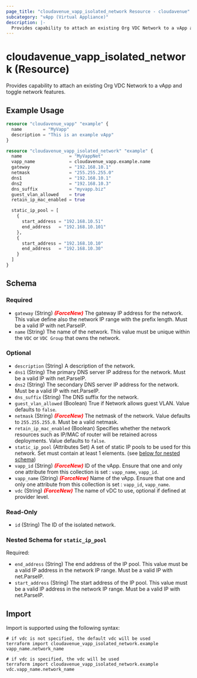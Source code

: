 ```yaml
---
page_title: "cloudavenue_vapp_isolated_network Resource - cloudavenue"
subcategory: "vApp (Virtual Appliance)"
description: |-
  Provides capability to attach an existing Org VDC Network to a vApp and toggle network features.
---
```


# cloudavenue_vapp_isolated_network (Resource)

Provides capability to attach an existing Org VDC Network to a vApp and toggle network features.

## Example Usage

```terraform
resource "cloudavenue_vapp" "example" {
  name        = "MyVapp"
  description = "This is an example vApp"
}

resource "cloudavenue_vapp_isolated_network" "example" {
  name                  = "MyVappNet"
  vapp_name             = cloudavenue_vapp.example.name
  gateway               = "192.168.10.1"
  netmask               = "255.255.255.0"
  dns1                  = "192.168.10.1"
  dns2                  = "192.168.10.3"
  dns_suffix            = "myvapp.biz"
  guest_vlan_allowed    = true
  retain_ip_mac_enabled = true

  static_ip_pool = [
    {
      start_address = "192.168.10.51"
      end_address   = "192.168.10.101"
    },
    {
      start_address = "192.168.10.10"
      end_address   = "192.168.10.30"
    }
  ]
}
```

<!-- schema generated by tfplugindocs -->
## Schema

### Required

- `gateway` (String) <i style="color:red;font-weight: bold">(ForceNew)</i> The gateway IP address for the network. This value define also the network IP range with the prefix length. Must be a valid IP with net.ParseIP.
- `name` (String) The name of the network. This value must be unique within the `VDC` or `VDC Group` that owns the network.

### Optional

- `description` (String) A description of the network.
- `dns1` (String) The primary DNS server IP address for the network. Must be a valid IP with net.ParseIP.
- `dns2` (String) The secondary DNS server IP address for the network. Must be a valid IP with net.ParseIP.
- `dns_suffix` (String) The DNS suffix for the network.
- `guest_vlan_allowed` (Boolean) True if Network allows guest VLAN. Value defaults to `false`.
- `netmask` (String) <i style="color:red;font-weight: bold">(ForceNew)</i> The netmask of the network. Value defaults to `255.255.255.0`. Must be a valid netmask.
- `retain_ip_mac_enabled` (Boolean) Specifies whether the network resources such as IP/MAC of router will be retained across deployments. Value defaults to `false`.
- `static_ip_pool` (Attributes Set) A set of static IP pools to be used for this network. Set must contain at least 1 elements. (see [below for nested schema](#nestedatt--static_ip_pool))
- `vapp_id` (String) <i style="color:red;font-weight: bold">(ForceNew)</i> ID of the vApp. Ensure that one and only one attribute from this collection is set : `vapp_name`, `vapp_id`.
- `vapp_name` (String) <i style="color:red;font-weight: bold">(ForceNew)</i> Name of the vApp. Ensure that one and only one attribute from this collection is set : `vapp_id`, `vapp_name`.
- `vdc` (String) <i style="color:red;font-weight: bold">(ForceNew)</i> The name of vDC to use, optional if defined at provider level.

### Read-Only

- `id` (String) The ID of the isolated network.

<a id="nestedatt--static_ip_pool"></a>
### Nested Schema for `static_ip_pool`

Required:

- `end_address` (String) The end address of the IP pool. This value must be a valid IP address in the network IP range. Must be a valid IP with net.ParseIP.
- `start_address` (String) The start address of the IP pool. This value must be a valid IP address in the network IP range. Must be a valid IP with net.ParseIP.

## Import

Import is supported using the following syntax:
```shell
# if vdc is not specified, the default vdc will be used
terraform import cloudavenue_vapp_isolated_network.example vapp_name.network_name

# if vdc is specified, the vdc will be used
terraform import cloudavenue_vapp_isolated_network.example vdc.vapp_name.network_name
```